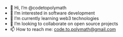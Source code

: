 - 👋 Hi, I’m @codetopolymath
- 👀 I’m interested in software development
- 🌱 I’m currently learning web3 technologies
- 💞️ I’m looking to collaborate on open source projects
- 📫 How to reach me: code.to.polymath@gmail.com
<!---
codetopolymath/codetopolymath is a ✨ special ✨ repository because its `README.md` (this file) appears on your GitHub profile.
You can click the Preview link to take a look at your changes.
--->
